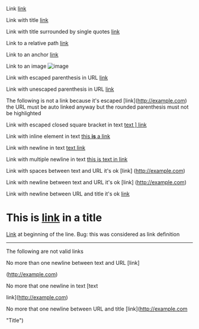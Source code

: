 Link [link](http://example.com)

Link with title [link](http://example.com "Title")

Link with title surrounded by single quotes [link](http://example.com 'Title')

Link to a relative path [link](/about)

Link to an anchor [link](#about)

Link to an image ![image](path/to/image.png)

Link with escaped parenthesis in URL [link](/url\(test\) "Title")

Link with unescaped parenthesis in URL [link](/url(test) "Title")

The following is not a link because it's escaped \[link](http://example.com) the URL must be auto linked anyway but the rounded parenthesis must not be highlighted

Link with escaped closed square bracket in text [text \] link](http://example.com)

Link with inline element in text [this **is** a link](http://example.com)

Link with newline in text [text
link](http://inline.com)

Link with multiple newline in text [this
is
text
in
link](http://inline.com)

Link with spaces between text and URL it's ok [link]     (http://example.com)

Link with newline between text and URL it's ok [link]
(http://example.com)

Link with newline between URL and title it's ok [link](http://example.com
"Title")

# This is [link](http://github.com) in a title

[Link](http://example.com) at beginning of the line. Bug: this was considered as link definition


---
The following are not valid links


No more than one newline between text and URL [link]

(http://example.com)


No more that one newline in text [text

link](http://example.com)


No more that one newline between URL and title [link](http://example.com

"Title")

